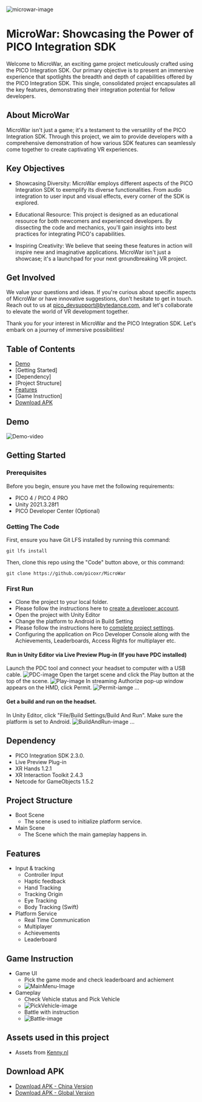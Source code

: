 ![microwar-image](https://github.com/picoxr/MicroWar/blob/74c764006aad1b8d2b3008aa9552217a59e32b49/microwar_img.png)
# MicroWar: Showcasing the Power of PICO Integration SDK
Welcome to MicroWar, an exciting game project meticulously crafted using the PICO Integration SDK. Our primary objective is to present an immersive experience that spotlights the breadth and depth of capabilities offered by the PICO Integration SDK. This single, consolidated project encapsulates all the key features, demonstrating their integration potential for fellow developers.

## About MicroWar
MicroWar isn't just a game; it's a testament to the versatility of the PICO Integration SDK. Through this project, we aim to provide developers with a comprehensive demonstration of how various SDK features can seamlessly come together to create captivating VR experiences.

## Key Objectives
- Showcasing Diversity: MicroWar employs different aspects of the PICO Integration SDK to exemplify its diverse functionalities. From audio integration to user input and visual effects, every corner of the SDK is explored.

- Educational Resource: This project is designed as an educational resource for both newcomers and experienced developers. By dissecting the code and mechanics, you'll gain insights into best practices for integrating PICO's capabilities.

- Inspiring Creativity: We believe that seeing these features in action will inspire new and imaginative applications. MicroWar isn't just a showcase; it's a launchpad for your next groundbreaking VR project.

## Get Involved
We value your questions and ideas. If you're curious about specific aspects of MicroWar or have innovative suggestions, don't hesitate to get in touch. Reach out to us at pico_devsupport@bytedance.com, and let's collaborate to elevate the world of VR development together.

Thank you for your interest in MicroWar and the PICO Integration SDK. Let's embark on a journey of immersive possibilities!
## Table of Contents
- [Demo](#demo)
- [Getting Started]
- [Dependency]
- [Project Structure]
- [Features](#features)
- [Game Instruction]
- [Download APK](#download-apk)
## Demo
![Demo-video](https://bytedance.us.feishu.cn/file/WTJ4bLYCUoPPfuxgWFtuAH0ssUd?from=from_copylink)

## Getting Started

### Prerequisites
Before you begin, ensure you have met the following requirements:
- PICO 4 / PICO 4 PRO
- Unity 2021.3.28f1
- PICO Developer Center (Optional)
### Getting The Code
First, ensure you have Git LFS installed by running this command:

`git lfs install`

Then, clone this repo using the "Code" button above, or this command:

`git clone https://github.com/picoxr/MicroWar`
### First Run
- Clone the project to your local folder.
- Please follow the instructions here to [create a developer account](https://developer-global.pico-interactive.com/document/unity/create-a-developer-account-organization-and-app/).
- Open the project with Unity Editor
- Change the platform to Android in Build Setting
- Please follow the instructions here to [complete project settings](https://developer-global.pico-interactive.com/document/unity/complete-project-settings/).
- Configuring the application on Pico Developer Console along with the Achievements, Leaderboards, Access Rights for multiplayer etc.
#### Run in Unity Editor via Live Preview Plug-in (If you have PDC installed)
Launch the PDC tool and connect your headset to computer with a USB cable.
![PDC-image](https://p9-arcosite.byteimg.com/tos-cn-i-goo7wpa0wc/efead1eae68b4830a1655e43ae919fec~tplv-goo7wpa0wc-image.image)
Open the target scene and click the Play button at the top of the scene.
![Play-image](https://p9-arcosite.byteimg.com/tos-cn-i-goo7wpa0wc/b1c8580ed5dd49d1ae842e15c774314e~tplv-goo7wpa0wc-image.image)
In streaming Authorize pop-up window appears on the HMD, click Permit.
![Permit-iamge](https://p9-arcosite.byteimg.com/tos-cn-i-goo7wpa0wc/734027a3322841a2b7c0ab223797d179~tplv-goo7wpa0wc-image.image)
...
#### Get a build and run on the headset.
In Unity Editor, click "File/Build Settings/Build And Run". Make sure the platform is set to Android.
![BuildAndRun-image](https://github.com/picoxr/MicroWar/blob/b00074f5a4166b30d76f22dad78b471a88a43271/BuildAndRun.png)
...
## Dependency
- PICO Integration SDK 2.3.0.
- Live Preview Plug-in
- XR Hands 1.2.1
- XR Interaction Toolkit 2.4.3
- Netcode for GameObjects 1.5.2
## Project Structure
- Boot Scene
  - The scene is used to initialize platform service.
- Main Scene
  - The Scene which the main gameplay happens in.
## Features
- Input & tracking
  - Controller Input
  - Haptic feedback
  - Hand Tracking
  - Tracking Origin
  - Eye Tracking
  - Body Tracking (Swift)
- Platform Service
  - Real Time Communication
  - Multiplayer
  - Achievements
  - Leaderboard
## Game Instruction
- Game UI
  - Pick the game mode and check leaderboard and achiement
  - ![MainMenu-Image](https://github.com/picoxr/MicroWar/blob/e0c1b5d000392a340ea6d71b6f86e9a1f07c41d3/Documentation/Files/mainMenu.png)
- Gameplay
  - Check Vehicle status and Pick Vehicle
  - ![PickVehicle-image](https://github.com/picoxr/MicroWar/blob/342d25e3b8f80e2728ce4598e86e8c20a3c63de2/Documentation/Files/Check%26PickVechicle.jpeg)
  - Battle with instruction
  - ![Battle-image](https://github.com/picoxr/MicroWar/blob/342d25e3b8f80e2728ce4598e86e8c20a3c63de2/Documentation/Files/GamePlay.jpeg)

## Assets used in this project
- Assets from [Kenny.nl](https://www.kenney.nl/)

## Download APK
- [Download APK - China Version](link-to-apk)
- [Download APK - Global Version](link-to-apk)

